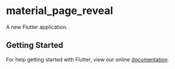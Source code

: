 # material_page_reveal

A new Flutter application.

## Getting Started

For help getting started with Flutter, view our online
[documentation](https://flutter.io/).
